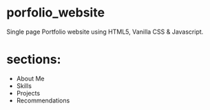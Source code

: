 # porfolio_website
Single page Portfolio website using HTML5, Vanilla CSS &amp; Javascript.

# sections:
* About Me
* Skills
* Projects
* Recommendations
